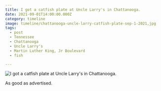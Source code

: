 ```yaml
---
title: I got a catfish plate at Uncle Larry's in Chattanooga.
date: 2021-09-01T14:00:00.000Z
category: timeline
image: timeline/chattanooga-uncle-larry-catfish-plate-sep-1-2021,jpg
tags:
  - post 
  - Tennessee
  - Chattanooga
  - Uncle Larry's
  - Martin Luther King, Jr Boulevard
  - fish

---
```


![I got a catfish plate at Uncle Larry's in Chattanooga.](/static/img/timeline/chattanooga-uncle-larry-catfish-plate-sep-1-2021,jpg "I got a catfish plate at Uncle Larry's in Chattanooga.")

As good as advertised.
